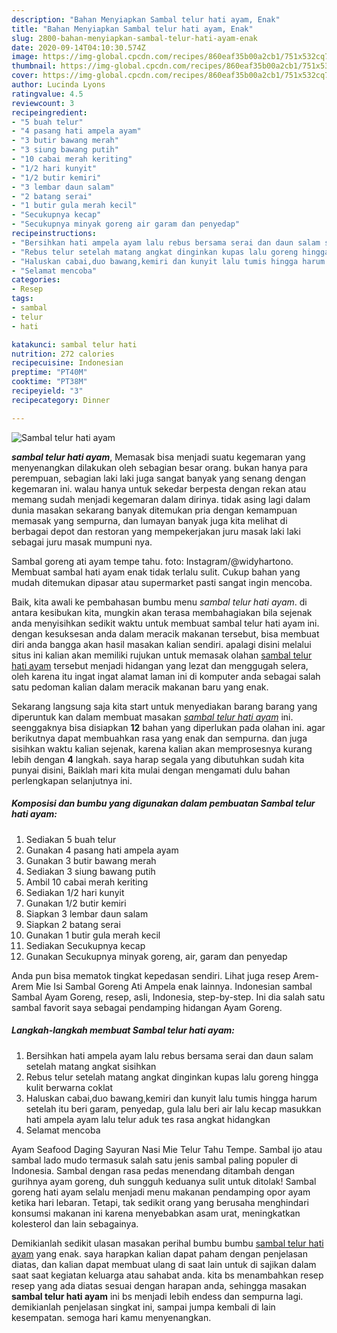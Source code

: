 ```yaml
---
description: "Bahan Menyiapkan Sambal telur hati ayam, Enak"
title: "Bahan Menyiapkan Sambal telur hati ayam, Enak"
slug: 2800-bahan-menyiapkan-sambal-telur-hati-ayam-enak
date: 2020-09-14T04:10:30.574Z
image: https://img-global.cpcdn.com/recipes/860eaf35b00a2cb1/751x532cq70/sambal-telur-hati-ayam-foto-resep-utama.jpg
thumbnail: https://img-global.cpcdn.com/recipes/860eaf35b00a2cb1/751x532cq70/sambal-telur-hati-ayam-foto-resep-utama.jpg
cover: https://img-global.cpcdn.com/recipes/860eaf35b00a2cb1/751x532cq70/sambal-telur-hati-ayam-foto-resep-utama.jpg
author: Lucinda Lyons
ratingvalue: 4.5
reviewcount: 3
recipeingredient:
- "5 buah telur"
- "4 pasang hati ampela ayam"
- "3 butir bawang merah"
- "3 siung bawang putih"
- "10 cabai merah keriting"
- "1/2 hari kunyit"
- "1/2 butir kemiri"
- "3 lembar daun salam"
- "2 batang serai"
- "1 butir gula merah kecil"
- "Secukupnya kecap"
- "Secukupnya minyak goreng air garam dan penyedap"
recipeinstructions:
- "Bersihkan hati ampela ayam lalu rebus bersama serai dan daun salam setelah matang angkat sisihkan"
- "Rebus telur setelah matang angkat dinginkan kupas lalu goreng hingga kulit berwarna coklat"
- "Haluskan cabai,duo bawang,kemiri dan kunyit lalu tumis hingga harum setelah itu beri garam, penyedap, gula lalu beri air lalu kecap masukkan hati ampela ayam lalu telur aduk tes rasa angkat hidangkan"
- "Selamat mencoba"
categories:
- Resep
tags:
- sambal
- telur
- hati

katakunci: sambal telur hati 
nutrition: 272 calories
recipecuisine: Indonesian
preptime: "PT40M"
cooktime: "PT38M"
recipeyield: "3"
recipecategory: Dinner

---
```



![Sambal telur hati ayam](https://img-global.cpcdn.com/recipes/860eaf35b00a2cb1/751x532cq70/sambal-telur-hati-ayam-foto-resep-utama.jpg)

<b><i>sambal telur hati ayam</i></b>, Memasak bisa menjadi suatu kegemaran yang menyenangkan dilakukan oleh sebagian besar orang. bukan hanya para perempuan, sebagian laki laki juga sangat banyak yang senang dengan kegemaran ini. walau hanya untuk sekedar berpesta dengan rekan atau memang sudah menjadi kegemaran dalam dirinya. tidak asing lagi dalam dunia masakan sekarang banyak ditemukan pria dengan kemampuan memasak yang sempurna, dan lumayan banyak juga kita melihat di berbagai depot dan restoran yang mempekerjakan juru masak laki laki sebagai juru masak mumpuni nya.

Sambal goreng ati ayam tempe tahu. foto: Instagram/@widyhartono. Membuat sambal hati ayam enak tidak terlalu sulit. Cukup bahan yang mudah ditemukan dipasar atau supermarket pasti sangat ingin mencoba.

Baik, kita awali ke pembahasan bumbu menu <i>sambal telur hati ayam</i>. di antara kesibukan kita, mungkin akan terasa membahagiakan bila sejenak anda menyisihkan sedikit waktu untuk membuat sambal telur hati ayam ini. dengan kesuksesan anda dalam meracik makanan tersebut, bisa membuat diri anda bangga akan hasil masakan kalian sendiri. apalagi disini melalui situs ini kalian akan memiliki rujukan untuk memasak olahan <u>sambal telur hati ayam</u> tersebut menjadi hidangan yang lezat dan menggugah selera, oleh karena itu ingat ingat alamat laman ini di komputer anda sebagai salah satu pedoman kalian dalam meracik makanan baru yang enak.


Sekarang langsung saja kita start untuk menyediakan barang barang yang diperuntuk kan dalam membuat masakan <u><i>sambal telur hati ayam</i></u> ini. seenggaknya bisa disiapkan <b>12</b> bahan yang diperlukan pada olahan ini. agar berikutnya dapat membuahkan rasa yang enak dan sempurna. dan juga sisihkan waktu kalian sejenak, karena kalian akan memprosesnya kurang lebih dengan <b>4</b> langkah. saya harap segala yang dibutuhkan sudah kita punyai disini, Baiklah mari kita mulai dengan mengamati dulu bahan perlengkapan selanjutnya ini.

<!--inarticleads1-->

##### Komposisi dan bumbu yang digunakan dalam pembuatan Sambal telur hati ayam:

1. Sediakan 5 buah telur
1. Gunakan 4 pasang hati ampela ayam
1. Gunakan 3 butir bawang merah
1. Sediakan 3 siung bawang putih
1. Ambil 10 cabai merah keriting
1. Sediakan 1/2 hari kunyit
1. Gunakan 1/2 butir kemiri
1. Siapkan 3 lembar daun salam
1. Siapkan 2 batang serai
1. Gunakan 1 butir gula merah kecil
1. Sediakan Secukupnya kecap
1. Gunakan Secukupnya minyak goreng, air, garam dan penyedap


Anda pun bisa mematok tingkat kepedasan sendiri. Lihat juga resep Arem-Arem Mie Isi Sambal Goreng Ati Ampela enak lainnya. Indonesian sambal Sambal Ayam Goreng, resep, asli, Indonesia, step-by-step. Ini dia salah satu sambal favorit saya sebagai pendamping hidangan Ayam Goreng. 

<!--inarticleads2-->

##### Langkah-langkah membuat Sambal telur hati ayam:

1. Bersihkan hati ampela ayam lalu rebus bersama serai dan daun salam setelah matang angkat sisihkan
1. Rebus telur setelah matang angkat dinginkan kupas lalu goreng hingga kulit berwarna coklat
1. Haluskan cabai,duo bawang,kemiri dan kunyit lalu tumis hingga harum setelah itu beri garam, penyedap, gula lalu beri air lalu kecap masukkan hati ampela ayam lalu telur aduk tes rasa angkat hidangkan
1. Selamat mencoba


Ayam Seafood Daging Sayuran Nasi Mie Telur Tahu Tempe. Sambal ijo atau sambal lado mudo termasuk salah satu jenis sambal paling populer di Indonesia. Sambal dengan rasa pedas menendang ditambah dengan gurihnya ayam goreng, duh sungguh keduanya sulit untuk ditolak! Sambal goreng hati ayam selalu menjadi menu makanan pendamping opor ayam ketika hari lebaran. Tetapi, tak sedikit orang yang berusaha menghindari konsumsi makanan ini karena menyebabkan asam urat, meningkatkan kolesterol dan lain sebagainya. 

Demikianlah sedikit ulasan masakan perihal bumbu bumbu <u>sambal telur hati ayam</u> yang enak. saya harapkan kalian dapat paham dengan penjelasan diatas, dan kalian dapat membuat ulang di saat lain untuk di sajikan dalam saat saat kegiatan keluarga atau sahabat anda. kita bs menambahkan resep resep yang ada diatas sesuai dengan harapan anda, sehingga masakan <b>sambal telur hati ayam</b> ini bs menjadi lebih endess dan sempurna lagi. demikianlah penjelasan singkat ini, sampai jumpa kembali di lain kesempatan. semoga hari kamu menyenangkan.
